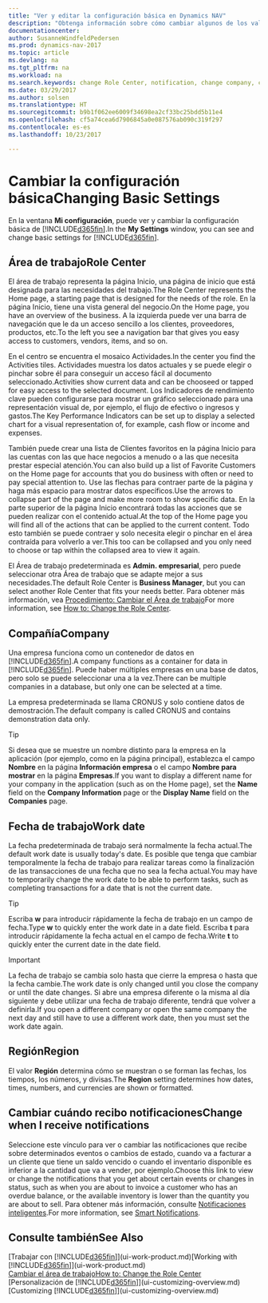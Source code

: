 ```yaml
---
title: "Ver y editar la configuración básica en Dynamics NAV"
description: "Obtenga información sobre cómo cambiar algunos de los valores básicos en Dynamics NAV, por ejemplo, el área de trabajo, la empresa o la fecha de trabajo."
documentationcenter: 
author: SusanneWindfeldPedersen
ms.prod: dynamics-nav-2017
ms.topic: article
ms.devlang: na
ms.tgt_pltfrm: na
ms.workload: na
ms.search.keywords: change Role Center, notification, change company, change work date
ms.date: 03/29/2017
ms.author: solsen
ms.translationtype: HT
ms.sourcegitcommit: b9b1f062ee6009f34698ea2cf33bc25bdd5b11e4
ms.openlocfilehash: cf5a74cea6d7906845a0e087576ab090c319f297
ms.contentlocale: es-es
ms.lasthandoff: 10/23/2017

---
```

# <a name="changing-basic-settings"></a><span data-ttu-id="e5bb5-103">Cambiar la configuración básica</span><span class="sxs-lookup"><span data-stu-id="e5bb5-103">Changing Basic Settings</span></span>
<span data-ttu-id="e5bb5-104">En la ventana **Mi configuración**, puede ver y cambiar la configuración básica de [!INCLUDE[d365fin](includes/d365fin_md.md)].</span><span class="sxs-lookup"><span data-stu-id="e5bb5-104">In the **My Settings** window, you can see and change basic settings for [!INCLUDE[d365fin](includes/d365fin_md.md)].</span></span>  

## <a name="role-center"></a><span data-ttu-id="e5bb5-105">Área de trabajo</span><span class="sxs-lookup"><span data-stu-id="e5bb5-105">Role Center</span></span>
<span data-ttu-id="e5bb5-106">El área de trabajo representa la página Inicio, una página de inicio que está designada para las necesidades del trabajo.</span><span class="sxs-lookup"><span data-stu-id="e5bb5-106">The Role Center represents the Home page, a starting page that is designed for the needs of the role.</span></span> <span data-ttu-id="e5bb5-107">En la página Inicio, tiene una vista general del negocio.</span><span class="sxs-lookup"><span data-stu-id="e5bb5-107">On the Home page, you have an overview of the business.</span></span> <span data-ttu-id="e5bb5-108">A la izquierda puede ver una barra de navegación que le da un acceso sencillo a los clientes, proveedores, productos, etc.</span><span class="sxs-lookup"><span data-stu-id="e5bb5-108">To the left you see a navigation bar that gives you easy access to customers, vendors, items, and so on.</span></span>

<span data-ttu-id="e5bb5-109">En el centro se encuentra el mosaico Actividades.</span><span class="sxs-lookup"><span data-stu-id="e5bb5-109">In the center you find the Activities tiles.</span></span> <span data-ttu-id="e5bb5-110">Actividades muestra los datos actuales y se puede elegir o pinchar sobre él para conseguir un acceso fácil al documento seleccionado.</span><span class="sxs-lookup"><span data-stu-id="e5bb5-110">Activities show current data and can be chooseed or tapped for easy access to the selected document.</span></span> <span data-ttu-id="e5bb5-111">Los Indicadores de rendimiento clave pueden configurarse para mostrar un gráfico seleccionado para una representación visual de, por ejemplo, el flujo de efectivo o ingresos y gastos.</span><span class="sxs-lookup"><span data-stu-id="e5bb5-111">The Key Performance Indicators can be set up to display a selected chart for a visual representation of, for example, cash flow or income and expenses.</span></span>

<span data-ttu-id="e5bb5-112">También puede crear una lista de Clientes favoritos en la página Inicio para las cuentas con las que hace negocios a menudo o a las que necesita prestar especial atención.</span><span class="sxs-lookup"><span data-stu-id="e5bb5-112">You can also build up a list of Favorite Customers on the Home page for accounts that you do business with often or need to pay special attention to.</span></span> <span data-ttu-id="e5bb5-113">Use las flechas para contraer parte de la página y haga más espacio para mostrar datos específicos.</span><span class="sxs-lookup"><span data-stu-id="e5bb5-113">Use the arrows to collapse part of the page and make more room to show specific data.</span></span> <span data-ttu-id="e5bb5-114">En la parte superior de la página Inicio encontrará todas las acciones que se pueden realizar con el contenido actual.</span><span class="sxs-lookup"><span data-stu-id="e5bb5-114">At the top of the Home page you will find all of the actions that can be applied to the current content.</span></span> <span data-ttu-id="e5bb5-115">Todo esto también se puede contraer y solo necesita elegir o pinchar en el área contraída para volverlo a ver.</span><span class="sxs-lookup"><span data-stu-id="e5bb5-115">This too can be collapsed and you only need to choose or tap within the collapsed area to view it again.</span></span>

<span data-ttu-id="e5bb5-116">El Área de trabajo predeterminada es **Admin. empresarial**, pero puede seleccionar otra Área de trabajo que se adapte mejor a sus necesidades.</span><span class="sxs-lookup"><span data-stu-id="e5bb5-116">The default Role Center is **Business Manager**, but you can select another Role Center that fits your needs better.</span></span> <span data-ttu-id="e5bb5-117">Para obtener más información, vea [Procedimiento: Cambiar el Área de trabajo](change-role.md)</span><span class="sxs-lookup"><span data-stu-id="e5bb5-117">For more information, see [How to: Change the Role Center](change-role.md).</span></span>

## <a name="company"></a><span data-ttu-id="e5bb5-118">Compañía</span><span class="sxs-lookup"><span data-stu-id="e5bb5-118">Company</span></span>
<span data-ttu-id="e5bb5-119">Una empresa funciona como un contenedor de datos en [!INCLUDE[d365fin](includes/d365fin_md.md)].</span><span class="sxs-lookup"><span data-stu-id="e5bb5-119">A company functions as a container for data in [!INCLUDE[d365fin](includes/d365fin_md.md)].</span></span> <span data-ttu-id="e5bb5-120">Puede haber múltiples empresas en una base de datos, pero solo se puede seleccionar una a la vez.</span><span class="sxs-lookup"><span data-stu-id="e5bb5-120">There can be multiple companies in a database, but only one can be selected at a time.</span></span>

<span data-ttu-id="e5bb5-121">La empresa predeterminada se llama CRONUS y solo contiene datos de demostración.</span><span class="sxs-lookup"><span data-stu-id="e5bb5-121">The default company is called CRONUS and contains demonstration data only.</span></span>

> [!TIP]  
>   <span data-ttu-id="e5bb5-122">Si desea que se muestre un nombre distinto para la empresa en la aplicación (por ejemplo, como en la página principal), establezca el campo **Nombre** en la página **Información empresa** o el campo **Nombre para mostrar** en la página **Empresas**.</span><span class="sxs-lookup"><span data-stu-id="e5bb5-122">If you want to display a different name for your company in the application (such as on the Home page), set the **Name** field on the **Company Information** page or the **Display Name** field on the **Companies** page.</span></span>  

## <a name="work-date"></a><span data-ttu-id="e5bb5-123">Fecha de trabajo</span><span class="sxs-lookup"><span data-stu-id="e5bb5-123">Work date</span></span>
<span data-ttu-id="e5bb5-124">La fecha predeterminada de trabajo será normalmente la fecha actual.</span><span class="sxs-lookup"><span data-stu-id="e5bb5-124">The default work date is usually today's date.</span></span> <span data-ttu-id="e5bb5-125">Es posible que tenga que cambiar temporalmente la fecha de trabajo para realizar tareas como la finalización de las transacciones de una fecha que no sea la fecha actual.</span><span class="sxs-lookup"><span data-stu-id="e5bb5-125">You may have to temporarily change the work date to be able to perform tasks, such as completing transactions for a date that is not the current date.</span></span>

> [!TIP]  
>   <span data-ttu-id="e5bb5-126">Escriba **w** para introducir rápidamente la fecha de trabajo en un campo de fecha.</span><span class="sxs-lookup"><span data-stu-id="e5bb5-126">Type **w** to quickly enter the work date in a date field.</span></span> <span data-ttu-id="e5bb5-127">Escriba **t** para introducir rápidamente la fecha actual en el campo de fecha.</span><span class="sxs-lookup"><span data-stu-id="e5bb5-127">Write **t** to quickly enter the current date in the date field.</span></span>

> [!IMPORTANT]  
>   <span data-ttu-id="e5bb5-128">La fecha de trabajo se cambia solo hasta que cierre la empresa o hasta que la fecha cambie.</span><span class="sxs-lookup"><span data-stu-id="e5bb5-128">The work date is only changed until you close the company or until the date changes.</span></span> <span data-ttu-id="e5bb5-129">Si abre una empresa diferente o la misma al día siguiente y debe utilizar una fecha de trabajo diferente, tendrá que volver a definirla.</span><span class="sxs-lookup"><span data-stu-id="e5bb5-129">If you open a different company or open the same company the next day and still have to use a different work date, then you must set the work date again.</span></span>

## <a name="region"></a><span data-ttu-id="e5bb5-130">Región</span><span class="sxs-lookup"><span data-stu-id="e5bb5-130">Region</span></span>
<span data-ttu-id="e5bb5-131">El valor **Región** determina cómo se muestran o se forman las fechas, los tiempos, los números, y divisas.</span><span class="sxs-lookup"><span data-stu-id="e5bb5-131">The **Region** setting determines how dates, times, numbers, and currencies are shown or formatted.</span></span>   

## <a name="change-when-i-receive-notifications"></a><span data-ttu-id="e5bb5-132">Cambiar cuándo recibo notificaciones</span><span class="sxs-lookup"><span data-stu-id="e5bb5-132">Change when I receive notifications</span></span>
<span data-ttu-id="e5bb5-133">Seleccione este vínculo para ver o cambiar las notificaciones que recibe sobre determinados eventos o cambios de estado, cuando va a facturar a un cliente que tiene un saldo vencido o cuando el inventario disponible es inferior a la cantidad que va a vender, por ejemplo.</span><span class="sxs-lookup"><span data-stu-id="e5bb5-133">Choose this link to view or change the notifications that you get about certain events or changes in status, such as when you are about to invoice a customer who has an overdue balance, or the available inventory is lower than the quantity you are about to sell.</span></span> <span data-ttu-id="e5bb5-134">Para obtener más información, consulte [Notificaciones inteligentes](ui-smart-notifications.md).</span><span class="sxs-lookup"><span data-stu-id="e5bb5-134">For more information, see [Smart Notifications](ui-smart-notifications.md).</span></span>

## <a name="see-also"></a><span data-ttu-id="e5bb5-135">Consulte también</span><span class="sxs-lookup"><span data-stu-id="e5bb5-135">See Also</span></span>
<span data-ttu-id="e5bb5-136">[Trabajar con [!INCLUDE[d365fin](includes/d365fin_md.md)]](ui-work-product.md)</span><span class="sxs-lookup"><span data-stu-id="e5bb5-136">[Working with [!INCLUDE[d365fin](includes/d365fin_md.md)]](ui-work-product.md)</span></span>  
[<span data-ttu-id="e5bb5-137">Cambiar el área de trabajo</span><span class="sxs-lookup"><span data-stu-id="e5bb5-137">How to: Change the Role Center</span></span>](change-role.md)  
<span data-ttu-id="e5bb5-138">[Personalización de [!INCLUDE[d365fin](includes/d365fin_md.md)]](ui-customizing-overview.md)</span><span class="sxs-lookup"><span data-stu-id="e5bb5-138">[Customizing [!INCLUDE[d365fin](includes/d365fin_md.md)]](ui-customizing-overview.md)</span></span>  


